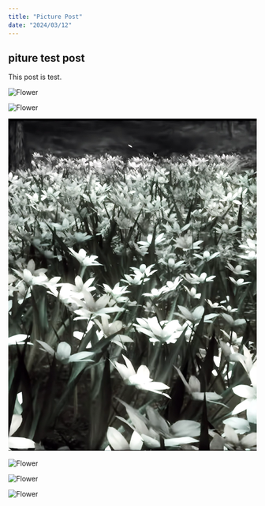 ```yaml
---
title: "Picture Post"
date: "2024/03/12"
---
```


## piture test post

This post is test.

![Flower](/flower.png?raw=true)

![Flower](/flower.png)

![Flower](flower.png?raw=true)

![Flower]({{site.url}}/content/test2/flower.png?raw=true)

![Flower](https://yokomac.github.io/blog/content/test2/flower.png?raw=true)

<img src="{{site.url}}content/test2/flower.png?raw=true" alt="Flower">
